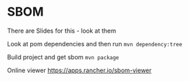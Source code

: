 # SBOM

There are Slides for this - look at them

Look at pom dependencies and then run
    `mvn dependency:tree`

Build project and get sbom
    `mvn package`

Online viewer
    https://apps.rancher.io/sbom-viewer 